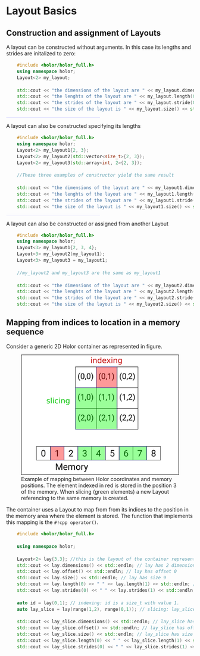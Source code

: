 # Layout Basics

## Construction and assignment of Layouts

A layout can be constructed without arguments. In this case its lengths and strides are initalized to zero:
```cpp hl_lines="3"
    #include <holor/holor_full.h>
    using namespace holor;
    Layout<2> my_layout;

    std::cout << "the dimensions of the layout are " << my_layout.dimensions() << std::endl; // This prints 2
    std::cout << "the lenghts of the layout are " << my_layout.length(0) << " "  << my_layout.length(1) << std::endl; // This prints 0 0
    std::cout << "the strides of the layout are " << my_layout.stride(0) << " "  << my_layout.stride(1) << std::endl; // This prints 0 0
    std::cout << "the size of the layout is " << my_layout.size() << std::endl; // This prints 0
```
<hr style="background-color:#9999ff; opacity:0.4; width:50%"> 

A layout can also be constructed specifying its lengths
```cpp hl_lines="3 4 5"
    #include <holor/holor_full.h>
    using namespace holor;
    Layout<2> my_layout1{2, 3};
    Layout<2> my_layout2(std::vector<size_t>{2, 3});
    Layout<2> my_layout3(std::array<int, 2>{2, 3});

    //These three examples of constructor yield the same result

    std::cout << "the dimensions of the layout are " << my_layout1.dimensions() << std::endl; // This prints 2
    std::cout << "the lenghts of the layout are " << my_layout1.length(0) << " "  << my_layout1.length(1) << std::endl; // This prints 2 3
    std::cout << "the strides of the layout are " << my_layout1.stride(0) << " "  << my_layout1.stride(1) << std::endl; // This prints 3 1
    std::cout << "the size of the layout is " << my_layout1.size() << std::endl; // This prints 6
```

<hr style="background-color:#9999ff; opacity:0.4; width:50%"> 

A layout can also be constructed or assigned from another Layout
```cpp hl_lines="4 5"
    #include <holor/holor_full.h>
    using namespace holor;
    Layout<3> my_layout1{2, 3, 4};
    Layout<3> my_layout2(my_layout1);
    Layout<3> my_layout3 = my_layout1;

    //my_layout2 and my_layout3 are the same as my_layout1

    std::cout << "the dimensions of the layout are " << my_layout2.dimensions() << std::endl; // This prints 3
    std::cout << "the lenghts of the layout are " << my_layout2.length(0) << " "  << my_layout2.length(1) << " "  << my_layout2.length(2) << std::endl; // This prints 2 3 4
    std::cout << "the strides of the layout are " << my_layout2.stride(0) << " "  << my_layout2.stride(1) << " "  << my_layout2.stride(1) << std::endl; // This prints 0 0 0
    std::cout << "the size of the layout is " << my_layout2.size() << std::endl; // This prints 6
```



## Mapping from indices to location in a memory sequence

Consider a generic 2D Holor container as represented in figure.

<figure>
  <img src="../images/layout_tutorial.png" width="500" />
  <figcaption>Example of mapping between Holor coordinates and memory positions. The element indexed in red is stored in the position 3 of the memory. When slicing (green elements) a new Layout referencing to the same memory is created.</figcaption>
</figure>

The container uses a Layout to map from from its indices to the position in the memory area where the element is stored. The function that implements this mapping is the `#!cpp operator()`.
``` cpp hl_lines="12 13"
    #include <holor/holor_full.h>

    using namespace holor;
    
    Layout<2> lay{3,3}; //this is the layout of the container represented in figure above.
    std::cout << lay.dimensions() << std::endln; // lay has 2 dimensions
    std::cout << lay.offset() << std::endln; // lay has offset 0
    std::cout << lay.size() << std::endln; // lay has size 9
    std::cout << lay.length(0) << " " << lay.length(1) << std::endln; // lay has lengths 3, 3
    std::cout << lay.strides(0) << " " << lay.strides(1) << std::endln; // lay has strides 3, 1

    auto id = lay(0,1); // indexing: id is a size_t with value 1.
    auto lay_slice = lay(range(1,2), range(0,1)); // slicing: lay_slice is a new layout that represents the slice with indices ([1, 2], [0, 1]).

    std::cout << lay_slice.dimensions() << std::endln; // lay_slice has 2 dimensions
    std::cout << lay_slice.offset() << std::endln; // lay_slice has offset 3
    std::cout << lay_slice.size() << std::endln; // lay_slice has size 4
    std::cout << lay_slice.length(0) << " " << lay_slice.length(1) << std::endln; // lay_slice has lengths 2, 2
    std::cout << lay_slice.strides(0) << " " << lay_slice.strides(1) << std::endln; // lay_slice has strides 2, 1
```